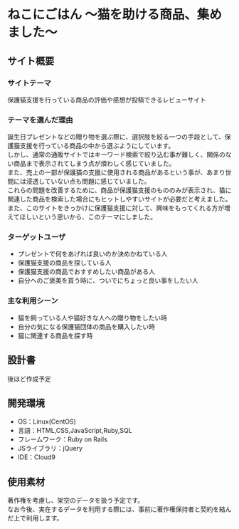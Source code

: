 # ねこにごはん ～猫を助ける商品、集めました～
<!--​READMEを作成する際は、項目内の【補足説明】は削除して完成させてください。-->
## サイト概要
### サイトテーマ
保護猫支援を行っている商品の評価や感想が投稿できるレビューサイト
​
### テーマを選んだ理由
誕生日プレゼントなどの贈り物を選ぶ際に、選択肢を絞る一つの手段として、保護猫支援を行っている商品の中から選ぶようにしています。  
しかし、通常の通販サイトではキーワード検索で絞り込む事が難しく、関係のない商品まで表示されてしまう点が煩わしく感じていました。  
また、売上の一部が保護猫の支援に使用される商品があるという事が、あまり世間には浸透していない点も問題に感じていました。  
これらの問題を改善するために、商品が保護猫支援のもののみが表示され、猫に関連した商品を検索した場合にもヒットしやすいサイトが必要だと考えました。  
また、このサイトをきっかけに保護猫支援に対して、興味をもってくれる方が増えてほしいという思いから、このテーマにしました。
​
### ターゲットユーザ
* プレゼントで何をあげれば良いのか決めかねている人
* 保護猫支援の商品を探している人
* 保護猫支援の商品でおすすめしたい商品がある人
* 自分へのご褒美を買う時に、ついでにちょっと良い事をしたい人

### 主な利用シーン
* 猫を飼っている人や猫好きな人への贈り物をしたい時
* 自分の気になる保護猫団体の商品を購入したい時
* 猫に関連する商品を探す時

## 設計書
後ほど作成予定

## 開発環境
- OS：Linux(CentOS)
- 言語：HTML,CSS,JavaScript,Ruby,SQL
- フレームワーク：Ruby on Rails
- JSライブラリ：jQuery
- IDE：Cloud9
​
## 使用素材
著作権を考慮し、架空のデータを扱う予定です。  
なお今後、実在するデータを利用する際には、事前に著作権保持者と契約を結んだ上で利用します。
